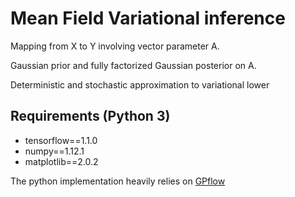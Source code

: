 # Mean Field Variational inference

Mapping from X to Y involving vector parameter A.

Gaussian prior and fully factorized Gaussian posterior on A.

Deterministic and stochastic approximation to variational lower

## Requirements (Python 3)
* tensorflow==1.1.0
* numpy==1.12.1
* matplotlib==2.0.2


The python implementation heavily relies on [GPflow](https://github.com/GPflow/GPflow)


